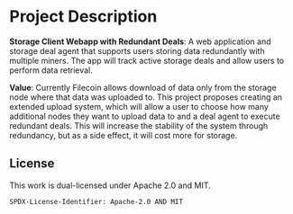 # Project Description

**Storage Client Webapp with Redundant Deals**: A web application and storage deal agent that supports users storing data redundantly with multiple miners. The app will track active storage deals and allow users to perform data retrieval.

**Value**: Currently Filecoin allows download of data only from the storage node where that data was uploaded to. This project proposes creating an extended upload system, which will allow a user to choose how many additional nodes they want to upload data to and a deal agent to execute redundant deals. This will increase the stability of the system through redundancy, but as a side effect, it will cost more for storage. 

## License

This work is dual-licensed under Apache 2.0 and MIT.

`SPDX-License-Identifier: Apache-2.0 AND MIT`
